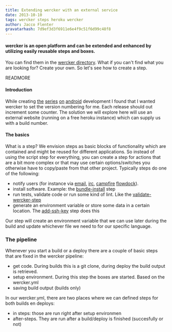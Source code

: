 ```yaml
---
title: Extending wercker with an external service
date: 2013-10-10
tags: wercker steps heroku wercker
author: Jacco Flenter
gravatarhash: 7d9ef3d3f6911e6e4f9c51f6d99c48f8
---
```



<h4 class="subheader">
    wercker is an open platform and can be extended and enhanced by utilizing
    easily reusable steps and boxes.
</h4>

You can find them in the <a href="https://app.wercker.com/#explore">wercker directory</a>.
What if you can't find what you are looking for? Create your own. So let's see how to create a step.

READMORE

#### Introduction

While creating [the](/2013/09/19/Gettingstarted-with-android-part-1.html)
[series](/2013/09/24/Gettingstarted-with-android-part-2.html)
[on](/2013/09/27/Gettingstarted-with-android-part-3.html)
[android](/2013/10/04/Getting-started-with-android-part-4.html) development I
found that I wanted wercker to set the version numbering for me. Each release
should out increment some counter. The solution we will explore here will use
an external website (running on a free heroku instance) which can supply us
with a build number.

#### The basics

What is a step? We envision steps as basic blocks of functionality which are
contained and might be reused for different applications. So instead of using
the script step for everything, you can create a step for actions that are
a bit more complex or that may use certain options/switches you otherwise have
to copy/paste from that other project. Typically steps do one of the following:

* notify users (for instance via
[email](https://app.wercker.com/#applications/520c938f8a20a2624501003e/tab/details),
[irc](https://app.wercker.com/#applications/5235dd91dfe78bb24c001b1f/tab/details),
[campfire](https://app.wercker.com/#applications/51f2a3e8df5a46247c000e0d/tab/details)
[flowdock](https://app.wercker.com/#applications/5232a884341102d86800611b/tab/details)).
* install software. Example:
the [bundle-install](https://app.wercker.com/#applications/51c829d13179be44780020be/tab/details)
step
* run tests, validate code or run some kind of lint. Like the
[validate-wercker-step](https://app.wercker.com/#applications/51cd593c7578aa5b5300026b/tab/details)
* generate an environment variable or store some data in a certain location.
The [add-ssh-key](https://app.wercker.com/#applications/523afff01aa016c8590015b1/tab/details) step
does this

Our step will create an environment variable that we can use later during the
build and update whichever file we need to for our specific language.

### The pipeline

Whenever you start a build or a deploy there are a couple of basic steps that
are fixed in the wercker pipeline:

* get code. During builds this is a git clone, during deploy the build output
is retrieved.
* setup environment. During this step the boxes are started. Based on the
wercker.yml
* saving build output (builds only)

In our wercker.yml, there are two places where we can defined steps for both
builds en deploys:
* in steps: those are run right after setup environmen
* after-steps. They are run after a build/deploy is finished (succesfully or
not)

